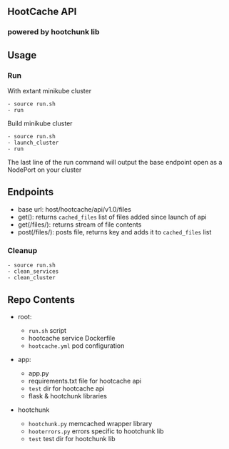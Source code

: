 ## HootCache API 
### powered by hootchunk lib 


## Usage
### Run
With extant minikube cluster

    - source run.sh
    - run
    
Build minikube cluster

    - source run.sh
    - launch_cluster
    - run

The last line of the run command will output the base endpoint open as a NodePort on your cluster

## Endpoints
- base url: host/hootcache/api/v1.0/files
- get(): returns `cached_files` list of files added since launch of api
- get(/files/<file-name>): returns stream of file contents
- post(/files/<file-name>): posts file, returns key and adds it to `cached_files` list
    
### Cleanup
    - source run.sh
    - clean_services
    - clean_cluster
    
    
## Repo Contents
- root:
    - `run.sh` script
    - hootcache service Dockerfile
    - `hootcache.yml` pod configuration

- app:
    - app.py 
    - requirements.txt file for hootcache api
    - `test` dir for hootcache api
    - flask & hootchunk libraries

- hootchunk
    - `hootchunk.py` memcached wrapper library
    - `hooterrors.py` errors specific to hootchunk lib
    - `test` test dir for hootchunk lib



  
